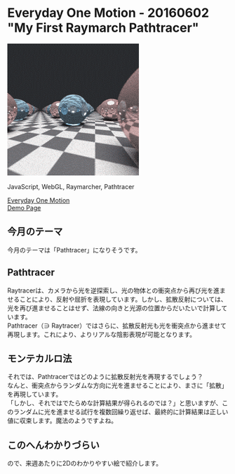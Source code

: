 # Everyday One Motion - 20160602 "My First Raymarch Pathtracer"  

![](20160602.gif)  

JavaScript, WebGL, Raymarcher, Pathtracer  

[Everyday One Motion](http://motions.work/motion/253)  
[Demo Page](http://fms-cat.github.io/eom_20160602/dist)  

## 今月のテーマ

今月のテーマは「Pathtracer」になりそうです。  

## Pathtracer

Raytracerは、カメラから光を逆探索し、光の物体との衝突点から再び光を進ませることにより、反射や屈折を表現しています。しかし、拡散反射については、光を再び進ませることはせず、法線の向きと光源の位置からだいたいで計算しています。  
Pathtracer（∋ Raytracer）ではさらに、拡散反射光も光を衝突点から進ませて再現します。これにより、よりリアルな陰影表現が可能となります。  

## モンテカルロ法

それでは、Pathtracerではどのように拡散反射光を再現するでしょう？  
なんと、衝突点からランダムな方向に光を進ませることにより、まさに「拡散」を再現しています。  
「しかし、それではでたらめな計算結果が得られるのでは？」と思いますが、このランダムに光を進ませる試行を複数回繰り返せば、最終的に計算結果は正しい値に収束します。魔法のようですよね。  

## このへんわかりづらい

ので、来週あたりに2Dのわかりやすい絵で紹介します。
